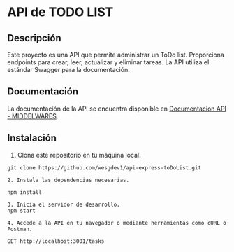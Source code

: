 # API de TODO LIST

## Descripción

Este proyecto es una API que permite administrar un ToDo list. Proporciona endpoints para crear, leer, actualizar y eliminar tareas. La API utiliza el estándar Swagger para la documentación.

## Documentación

La documentación de la API se encuentra disponible en [Documentacion API - MIDDELWARES](https://wesgdev1.github.io/api-express-toDoList/).

## Instalación

1. Clona este repositorio en tu máquina local.

```shell
git clone https://github.com/wesgdev1/api-express-toDoList.git

2. Instala las dependencias necesarias.

npm install

3. Inicia el servidor de desarrollo.
npm start

4. Accede a la API en tu navegador o mediante herramientas como cURL o Postman.

GET http://localhost:3001/tasks


```
